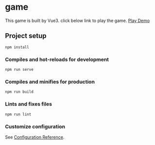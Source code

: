 # game

This game is built by Vue3. click below link to play the game.
[Play Demo](http://larabook.ir/my_vue/dist/index.html)

## Project setup
```
npm install
```

### Compiles and hot-reloads for development
```
npm run serve
```

### Compiles and minifies for production
```
npm run build
```

### Lints and fixes files
```
npm run lint
```

### Customize configuration
See [Configuration Reference](https://cli.vuejs.org/config/).
